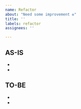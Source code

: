```yaml
---
name: Refactor
about: "Need some improvement ♻️"
title: ''
labels: refactor
assignees: ''

---
```


## AS-IS
- <!-- 개선 내용 작성 -->
- <!-- 개선 내용 작성 -->

## TO-BE
- <!-- 개선 방안 작성 -->
- <!-- 개선 방안 작성 -->